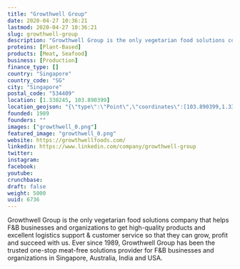 ```yaml
---
title: "Growthwell Group"
date: 2020-04-27 10:36:21
lastmod: 2020-04-27 10:36:21
slug: growthwell-group
description: "Growthwell Group is the only vegetarian food solutions company that helps F&B businesses and organizations to get high-quality products and excellent logistics support & customer service so that they can grow, profit and succeed with us. Ever since 1989, Growthwell Group has been the trusted one-stop meat-free solutions provider for F&B businesses and organizations in Singapore, Australia, India and USA."
proteins: [Plant-Based]
products: [Meat, Seafood]
business: [Production]
finance_type: []
country: "Singapore"
country_code: "SG"
city: "Singapore"
postal_code: "534409"
location: [1.338245, 103.890399]
location_geojson: "{\"type\":\"Point\",\"coordinates\":[103.890399,1.338245]}"
founded: 1989
founders: ""
images: ["growthwell_0.png"]
featured_image: "growthwell_0.png"
website: https://growthwellfoods.com/
linkedin: https://www.linkedin.com/company/growthwell-group
twitter: 
instagram: 
facebook: 
youtube: 
crunchbase: 
draft: false
weight: 5000
uuid: 6736
---
```

Growthwell Group is the only vegetarian food solutions company that helps F&B businesses and organizations to get high-quality products and excellent logistics support & customer service so that they can grow, profit and succeed with us. Ever since 1989, Growthwell Group has been the trusted one-stop meat-free solutions provider for F&B businesses and organizations in Singapore, Australia, India and USA.
